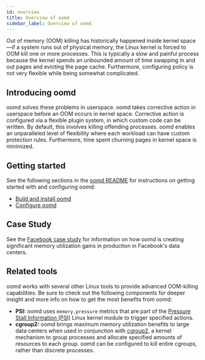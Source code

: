 ```yaml
---
id: overview
title: Overview of oomd
sidebar_label: Overview of oomd
---
```


Out of memory (OOM) killing has historically happened inside kernel space—if a system runs out of physical memory, the Linux kernel is forced to OOM kill one or more processes. This is typically a slow and painful process because the kernel spends an unbounded amount of time swapping in and out pages and evicting the page cache. Furthermore, configuring policy is not very flexible while being somewhat complicated.

## Introducing oomd

oomd solves these problems in userspace. oomd takes corrective action in userspace before an OOM occurs in kernel space. Corrective action is configured via a flexible plugin system, in which custom code can be written. By default, this involves killing offending processes. oomd enables an unparalleled level of flexibility where each workload can have custom protection rules. Furthermore, time spent churning pages in kernel space is minimized.

## Getting started

See the following sections in the [oomd README](https://github.com/facebookincubator/oomd/blob/master/README.md) for instructions on getting started with and configuring oomd:

- [Build and install oomd](https://github.com/facebookincubator/oomd/blob/master/README.md#building-and-installing)
- [Configure oomd](https://github.com/facebookincubator/oomd/blob/master/README.md#configuring-oomd)

## Case Study

See the [Facebook case study](/oomd/docs/oomd-casestudy.html) for information on how oomd is creating significant memory utilization gains in production in Facebook's data centers. 

## Related tools

oomd works with several other Linux tools to provide advanced OOM-killing capabilities. Be sure to check out the following components for deeper insight and more info on how to get the most benefits from oomd:

- **PSI:** oomd uses `memory.pressure` metrics that are part of the [Pressure Stall Information (PSI)](https://facebookmicrosites.github.io/psi/) Linux kernel module to trigger specified actions. 
- **cgroup2:** oomd brings maximum memory utilization benefits to large data centers when used in conjunction with [cgroup2](https://facebookmicrosites.github.io/cgroup2/), a kernel mechanism to group processes and allocate specified amounts of resources to each group. oomd can be configured to kill entire cgroups, rather than discrete processes. 